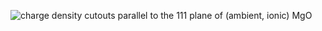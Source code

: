 ![charge density cutouts parallel to the 111 plane of (ambient, ionic) MgO](https://github.com/hoidn/orbitallib/blob/master/form_factors/images/ionization.gif)
<!--
**hoidn/hoidn** is a ✨ _special_ ✨ repository because its `README.md` (this file) appears on your GitHub profile.

Here are some ideas to get you started:

- 🔭 I’m currently working on ...
- 🌱 I’m currently learning ...
- 👯 I’m looking to collaborate on ...
- 🤔 I’m looking for help with ...
- 💬 Ask me about ...
- 📫 How to reach me: ...
- 😄 Pronouns: ...
- ⚡ Fun fact: ...
-->
